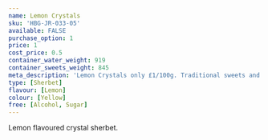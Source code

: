 ```yaml
---
name: Lemon Crystals
sku: 'HBG-JR-033-05'
available: FALSE
purchase_option: 1
price: 1
cost_price: 0.5
container_water_weight: 919
container_sweets_weight: 845
meta_description: 'Lemon Crystals only £1/100g. Traditional sweets and more at Humbugs Confectionery Store. Specialists in satisfying your sweet tooth!'
type: [Sherbet]
flavour: [Lemon]
colour: [Yellow]
free: [Alcohol, Sugar]
---
```

Lemon flavoured crystal sherbet.